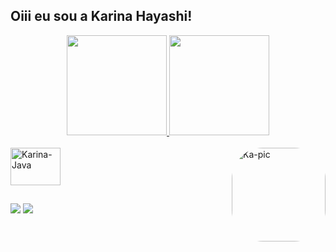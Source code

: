## Oiii eu sou a Karina Hayashi!
<div align="center">
  <a href="https://github.com/KarinaHayashi">
  <img height="160em" src="https://github-readme-stats.vercel.app/api?username=KarinaHayashi&show_icons=true&theme=dracula&include_all_commits=true&count_private=true">
  <img height="160em" src="https://github-readme-stats.vercel.app/api/top-langs/?username=KarinaHayashi&layout=compact&langs_count=7&theme=dracula"/>
</div>
<!---
KarinaHayashi/KarinaHayashi is a ✨ special ✨ repository because its `README.md` (this file) appears on your GitHub profile.
You can click the Preview link to take a look at your changes.
--->

  <div style="display: inline_block"><br>
  <img align="center" alt="Karina-Java" height="60" width="80" src="https://cdn.jsdelivr.net/gh/devicons/devicon/icons/java/java-original-wordmark.svg">
   <img align="right" alt="Ka-pic" height="150" style="border-radius:50px;" src="https://share-cdn.picrew.me/shareImg/org/202202/338224_csr9AXkN.png"> 
  
</div>
  
  ##
  
  
<div> 
  
  <a href="https://www.instagram.com/hayasushi_/" target="_blank"><img src="https://img.shields.io/badge/-Instagram-%23E4405F?style=for-the-badge&logo=instagram&logoColor=white" target="_blank"></a>
 	<a href="https://www.linkedin.com/in/karina-hayashi-b8859b19b/" target="_blank"><img src="https://img.shields.io/badge/-LinkedIn-%230077B5?style=for-the-badge&logo=linkedin&logoColor=white" target="_blank"></a> 

  ##
  
 
